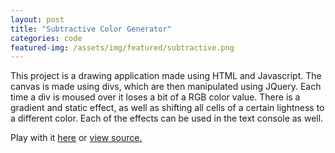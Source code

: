 ```yaml
---
layout: post
title: "Subtractive Color Generator"
categories: code
featured-img: /assets/img/featured/subtractive.png
---
```

This project is a drawing application made using HTML and Javascript. The canvas is made using divs, which are then manipulated using JQuery. Each time a div is moused over it loses a bit of a RGB color value. There is a gradient and static effect, as well as shifting all cells of a certain lightness to a different color. Each of the effects can be used in the text console as well.

Play with it <a href="https://dsipal.github.io/subtractive-color-gen/">here</a> or <a href="https://github.com/dsipal/subtractive-color-gen">view source.</a>